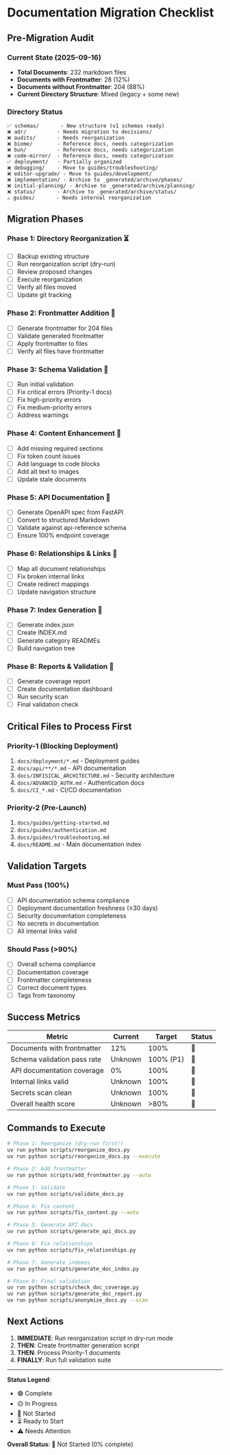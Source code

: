 # Documentation Migration Checklist

## Pre-Migration Audit

### Current State (2025-09-16)
- **Total Documents**: 232 markdown files
- **Documents with Frontmatter**: 28 (12%)
- **Documents without Frontmatter**: 204 (88%)
- **Current Directory Structure**: Mixed (legacy + some new)

### Directory Status
```
✅ schemas/       - New structure (v1 schemas ready)
❌ adr/          - Needs migration to decisions/
❌ audits/       - Needs reorganization
❌ biome/        - Reference docs, needs categorization
❌ bun/          - Reference docs, needs categorization
❌ code-mirror/  - Reference docs, needs categorization
✅ deployment/   - Partially organized
❌ debugging/    - Move to guides/troubleshooting/
❌ editor-upgrade/ - Move to guides/development/
❌ implementation/ - Archive to _generated/archive/phases/
❌ initial-planning/ - Archive to _generated/archive/planning/
❌ status/       - Archive to _generated/archive/status/
⚠️ guides/       - Needs internal reorganization
```

## Migration Phases

### Phase 1: Directory Reorganization ⏳
- [ ] Backup existing structure
- [ ] Run reorganization script (dry-run)
- [ ] Review proposed changes
- [ ] Execute reorganization
- [ ] Verify all files moved
- [ ] Update git tracking

### Phase 2: Frontmatter Addition 🔴
- [ ] Generate frontmatter for 204 files
- [ ] Validate generated frontmatter
- [ ] Apply frontmatter to files
- [ ] Verify all files have frontmatter

### Phase 3: Schema Validation 🔴
- [ ] Run initial validation
- [ ] Fix critical errors (Priority-1 docs)
- [ ] Fix high-priority errors
- [ ] Fix medium-priority errors
- [ ] Address warnings

### Phase 4: Content Enhancement 🔴
- [ ] Add missing required sections
- [ ] Fix token count issues
- [ ] Add language to code blocks
- [ ] Add alt text to images
- [ ] Update stale documents

### Phase 5: API Documentation 🔴
- [ ] Generate OpenAPI spec from FastAPI
- [ ] Convert to structured Markdown
- [ ] Validate against api-reference schema
- [ ] Ensure 100% endpoint coverage

### Phase 6: Relationships & Links 🔴
- [ ] Map all document relationships
- [ ] Fix broken internal links
- [ ] Create redirect mappings
- [ ] Update navigation structure

### Phase 7: Index Generation 🔴
- [ ] Generate index.json
- [ ] Create INDEX.md
- [ ] Generate category READMEs
- [ ] Build navigation tree

### Phase 8: Reports & Validation 🔴
- [ ] Generate coverage report
- [ ] Create documentation dashboard
- [ ] Run security scan
- [ ] Final validation check

## Critical Files to Process First

### Priority-1 (Blocking Deployment)
1. `docs/deployment/*.md` - Deployment guides
2. `docs/api/**/*.md` - API documentation
3. `docs/INFISICAL_ARCHITECTURE.md` - Security architecture
4. `docs/ADVANCED_AUTH.md` - Authentication docs
5. `docs/CI_*.md` - CI/CD documentation

### Priority-2 (Pre-Launch)
1. `docs/guides/getting-started.md`
2. `docs/guides/authentication.md`
3. `docs/guides/troubleshooting.md`
4. `docs/README.md` - Main documentation index

## Validation Targets

### Must Pass (100%)
- [ ] API documentation schema compliance
- [ ] Deployment documentation freshness (≤30 days)
- [ ] Security documentation completeness
- [ ] No secrets in documentation
- [ ] All internal links valid

### Should Pass (>90%)
- [ ] Overall schema compliance
- [ ] Documentation coverage
- [ ] Frontmatter completeness
- [ ] Correct document types
- [ ] Tags from taxonomy

## Success Metrics

| Metric | Current | Target | Status |
|--------|---------|--------|--------|
| Documents with frontmatter | 12% | 100% | 🔴 |
| Schema validation pass rate | Unknown | 100% (P1) | 🔴 |
| API documentation coverage | 0% | 100% | 🔴 |
| Internal links valid | Unknown | 100% | 🔴 |
| Secrets scan clean | Unknown | 100% | 🔴 |
| Overall health score | Unknown | >80% | 🔴 |

## Commands to Execute

```bash
# Phase 1: Reorganize (dry-run first!)
uv run python scripts/reorganize_docs.py
uv run python scripts/reorganize_docs.py --execute

# Phase 2: Add frontmatter
uv run python scripts/add_frontmatter.py --auto

# Phase 3: Validate
uv run python scripts/validate_docs.py

# Phase 4: Fix content
uv run python scripts/fix_content.py --auto

# Phase 5: Generate API docs
uv run python scripts/generate_api_docs.py

# Phase 6: Fix relationships
uv run python scripts/fix_relationships.py

# Phase 7: Generate indexes
uv run python scripts/generate_doc_index.py

# Phase 8: Final validation
uv run python scripts/check_doc_coverage.py
uv run python scripts/generate_doc_report.py
uv run python scripts/anonymize_docs.py --scan
```

## Next Actions

1. **IMMEDIATE**: Run reorganization script in dry-run mode
2. **THEN**: Create frontmatter generation script
3. **THEN**: Process Priority-1 documents
4. **FINALLY**: Run full validation suite

---

**Status Legend**:
- 🟢 Complete
- 🟡 In Progress
- 🔴 Not Started
- ⏳ Ready to Start
- ⚠️ Needs Attention

**Overall Status**: 🔴 Not Started (0% complete)